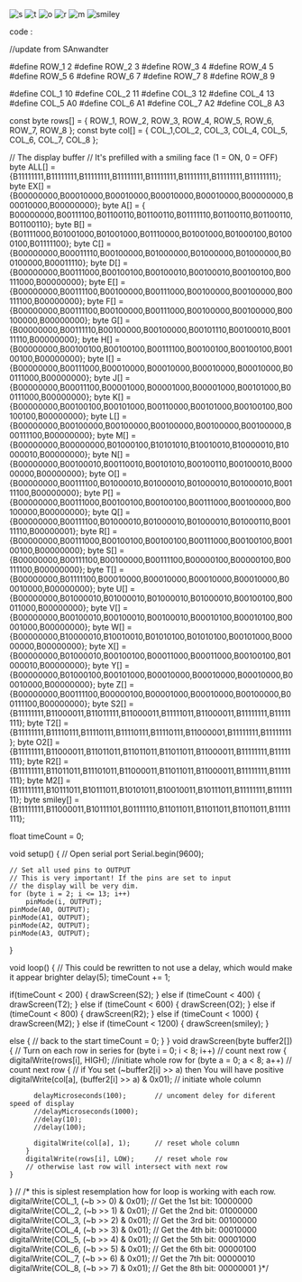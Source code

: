 <img src="s.jpg" alt="s">
<img src="t.jpg" alt="t">
<img src="o.jpg" alt="o">
<img src="r.jpg" alt="r">
<img src="m.jpg" alt="m">
<img src="smiley.jpg" alt="smiley">




code :

//update from SAnwandter

#define ROW_1 2
#define ROW_2 3
#define ROW_3 4
#define ROW_4 5
#define ROW_5 6
#define ROW_6 7
#define ROW_7 8
#define ROW_8 9

#define COL_1 10
#define COL_2 11
#define COL_3 12
#define COL_4 13
#define COL_5 A0
#define COL_6 A1
#define COL_7 A2
#define COL_8 A3

const byte rows[] = {
    ROW_1, ROW_2, ROW_3, ROW_4, ROW_5, ROW_6, ROW_7, ROW_8
};
const byte col[] = {
  COL_1,COL_2, COL_3, COL_4, COL_5, COL_6, COL_7, COL_8
};

// The display buffer
// It's prefilled with a smiling face (1 = ON, 0 = OFF)
byte ALL[] = {B11111111,B11111111,B11111111,B11111111,B11111111,B11111111,B11111111,B11111111};
byte EX[] = {B00000000,B00010000,B00010000,B00010000,B00010000,B00000000,B00010000,B00000000};
byte A[] = {  B00000000,B00111100,B01100110,B01100110,B01111110,B01100110,B01100110,B01100110};
byte B[] = {B01111000,B01001000,B01001000,B01110000,B01001000,B01000100,B01000100,B01111100};
byte C[] = {B00000000,B00011110,B00100000,B01000000,B01000000,B01000000,B00100000,B00011110};
byte D[] = {B00000000,B00111000,B00100100,B00100010,B00100010,B00100100,B00111000,B00000000};
byte E[] = {B00000000,B00111100,B00100000,B00111000,B00100000,B00100000,B00111100,B00000000};
byte F[] = {B00000000,B00111100,B00100000,B00111000,B00100000,B00100000,B00100000,B00000000};
byte G[] = {B00000000,B00111110,B00100000,B00100000,B00101110,B00100010,B00111110,B00000000};
byte H[] = {B00000000,B00100100,B00100100,B00111100,B00100100,B00100100,B00100100,B00000000};
byte I[] = {B00000000,B00111000,B00010000,B00010000,B00010000,B00010000,B00111000,B00000000};
byte J[] = {B00000000,B00011100,B00001000,B00001000,B00001000,B00101000,B00111000,B00000000};
byte K[] = {B00000000,B00100100,B00101000,B00110000,B00101000,B00100100,B00100100,B00000000};
byte L[] = {B00000000,B00100000,B00100000,B00100000,B00100000,B00100000,B00111100,B00000000};
byte M[] = {B00000000,B00000000,B01000100,B10101010,B10010010,B10000010,B10000010,B00000000};
byte N[] = {B00000000,B00100010,B00110010,B00101010,B00100110,B00100010,B00000000,B00000000};
byte O[] = {B00000000,B00111100,B01000010,B01000010,B01000010,B01000010,B00111100,B00000000};
byte P[] = {B00000000,B00111000,B00100100,B00100100,B00111000,B00100000,B00100000,B00000000};
byte Q[] = {B00000000,B00111100,B01000010,B01000010,B01000010,B01000110,B00111110,B00000001};
byte R[] = {B00000000,B00111000,B00100100,B00100100,B00111000,B00100100,B00100100,B00000000};
byte S[] = {B00000000,B00111100,B00100000,B00111100,B00000100,B00000100,B00111100,B00000000};
byte T[] = {B00000000,B01111100,B00010000,B00010000,B00010000,B00010000,B00010000,B00000000};
byte U[] = {B00000000,B01000010,B01000010,B01000010,B01000010,B00100100,B00011000,B00000000};
byte V[] = {B00000000,B00100010,B00100010,B00100010,B00010100,B00010100,B00001000,B00000000};
byte W[] = {B00000000,B10000010,B10010010,B01010100,B01010100,B00101000,B00000000,B00000000};
byte X[] = {B00000000,B01000010,B00100100,B00011000,B00011000,B00100100,B01000010,B00000000};
byte Y[] = {B00000000,B01000100,B00101000,B00010000,B00010000,B00010000,B00010000,B00000000};
byte Z[] = {B00000000,B00111100,B00000100,B00001000,B00010000,B00100000,B00111100,B00000000};
byte S2[] = {B11111111,B11000011,B11011111,B11000011,B11111011,B11000011,B11111111,B11111111};
byte T2[] = {B11111111,B11110111,B11110111,B11110111,B11110111,B11000001,B11111111,B11111111};
byte O2[] = {B11111111,B11000011,B11011011,B11011011,B11011011,B11000011,B11111111,B11111111};
byte R2[] = {B11111111,B11011011,B11101011,B11000011,B11011011,B11000011,B11111111,B11111111};
byte M2[] = {B11111111,B10111011,B10111011,B10101011,B10010011,B10111011,B11111111,B11111111};
byte smiley[] = {B11111111,B11000011,B10111101,B01111110,B11011011,B11011011,B11011011,B11111111};

float timeCount = 0;

void setup()
{
    // Open serial port
    Serial.begin(9600);

    // Set all used pins to OUTPUT
    // This is very important! If the pins are set to input
    // the display will be very dim.
    for (byte i = 2; i <= 13; i++)
        pinMode(i, OUTPUT);
    pinMode(A0, OUTPUT);
    pinMode(A1, OUTPUT);
    pinMode(A2, OUTPUT);
    pinMode(A3, OUTPUT);
}


void loop() {
  // This could be rewritten to not use a delay, which would make it appear brighter
delay(5);
timeCount += 1;

if(timeCount <  200)
{
drawScreen(S2);
}
else if (timeCount <  400)
{
drawScreen(T2);
}
else if (timeCount <  600)
{
drawScreen(O2);
}
else if (timeCount <  800)
{
drawScreen(R2);
}
else if (timeCount <  1000)
{
drawScreen(M2);
}
else if (timeCount <  1200)
{
drawScreen(smiley);
}

else {
// back to the start
timeCount = 0;
}
}
 void  drawScreen(byte buffer2[])
 {
   // Turn on each row in series
    for (byte i = 0; i < 8; i++)        // count next row
     {
        digitalWrite(rows[i], HIGH);    //initiate whole row
        for (byte a = 0; a < 8; a++)    // count next row
        {
          // if You set (~buffer2[i] >> a) then You will have positive
          digitalWrite(col[a], (buffer2[i] >> a) & 0x01); // initiate whole column

          delayMicroseconds(100);       // uncoment deley for diferent speed of display
          //delayMicroseconds(1000);
          //delay(10);
          //delay(100);

          digitalWrite(col[a], 1);      // reset whole column
        }
        digitalWrite(rows[i], LOW);     // reset whole row
        // otherwise last row will intersect with next row
    }
}
//
  /* this is siplest resemplation how for loop is working with each row.
    digitalWrite(COL_1, (~b >> 0) & 0x01); // Get the 1st bit: 10000000
    digitalWrite(COL_2, (~b >> 1) & 0x01); // Get the 2nd bit: 01000000
    digitalWrite(COL_3, (~b >> 2) & 0x01); // Get the 3rd bit: 00100000
    digitalWrite(COL_4, (~b >> 3) & 0x01); // Get the 4th bit: 00010000
    digitalWrite(COL_5, (~b >> 4) & 0x01); // Get the 5th bit: 00001000
    digitalWrite(COL_6, (~b >> 5) & 0x01); // Get the 6th bit: 00000100
    digitalWrite(COL_7, (~b >> 6) & 0x01); // Get the 7th bit: 00000010
    digitalWrite(COL_8, (~b >> 7) & 0x01); // Get the 8th bit: 00000001
}*/
